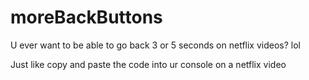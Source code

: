 # moreBackButtons
U ever want to be able to go back 3 or 5 seconds on netflix videos? lol


Just like copy and paste the code into ur console on a netflix video
